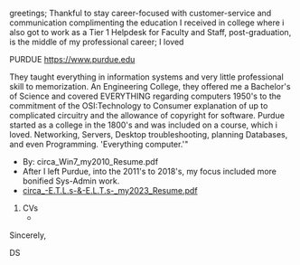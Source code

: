 greetings; Thankful to stay career-focused with customer-service and communication complimenting the education I received in college where i also got to work as a Tier 1 Helpdesk for Faculty and Staff, post-graduation, is the middle of my professional career; I loved

PURDUE
https://www.purdue.edu

They taught everything in information systems and very little professional skill to memorization. An Engineering College, they offered me a Bachelor's of Science and covered EVERYTHING regarding computers 1950's to the commitment of the OSI:Technology to Consumer explanation of up to complicated circuitry and the allowance of copyright for software. Purdue started as a college in the 1800's and was included on a course, which i loved. Networking, Servers, Desktop troubleshooting, planning Databases, and even Programming. 'Everything computer.'"

<ul> <li>By: <span type='css', try='bold>Resume(s)  </span></li>
  <li>
<a href='https://github.com/david-c-surbey/help-wanted-answer/blob/work-as/.github/workflows/circa_Win7_my2010_Resume.pdf', link:true>circa_Win7_my2010_Resume.pdf</a>
  </li>
  <li>
After I left Purdue, into the 2011's to 2018's, my focus included more bonified Sys-Admin work.
  </li>
  <li>
<a href='https://github.com/david-c-surbey/help-wanted-answer/blob/work-as/.github/workflows/circa_-E.T.L.s-&-E.L.T.s-_my2023_Resume.pdf', link:true>circa_-E.T.L.s-&-E.L.T.s-_my2023_Resume.pdf</a>
    </li>
</ul>
<ol>
  <li>CVs
    <ul>
       <li> </li>
    </ul>
  </li>
</ol>

 
Sincerely,

DS
